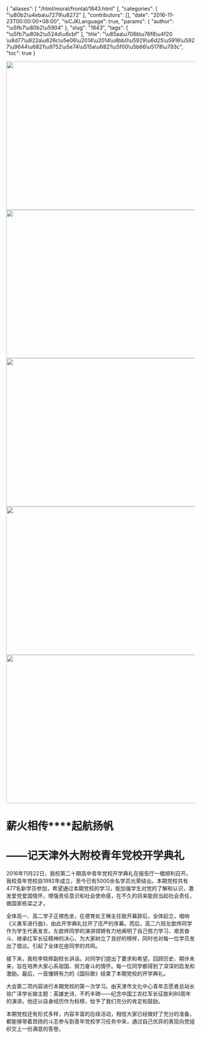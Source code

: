 {
    "aliases": [
        "/html/moral/frontal/1843.html"
    ],
    "categories": [
        "\u80b2\u4eba\u7279\u8272"
    ],
    "contributors": [],
    "date": "2016-11-23T00:00:00+08:00",
    "isCJKLanguage": true,
    "params": {
        "author": "\u5fb7\u80b2\u5904"
    },
    "slug": "1843",
    "tags": [
        "\u5fb7\u80b2\u524d\u6cbf"
    ],
    "title": "\u85aa\u706b\u76f8\u4f20 \u8d77\u822a\u626c\u5e06\u2014\u2014\u8bb0\u5929\u6d25\u5916\u5927\u9644\u6821\u9752\u5e74\u515a\u6821\u5f00\u5b66\u5178\u793c",
    "toc": true
}


<img
    src="https://cdn.tfls.online/mirror/full/7a84209834887d7c5adc298b15f945a598a4f3f4.jpg"
    style="display:block;margin-left:auto;margin-right:auto;"
    decoding="async"
    fetchpriority="auto"
    loading="lazy"
    height="397"
    width="600"
/>
<img
    src="https://cdn.tfls.online/mirror/full/9a71eb8d2673d4d774261b0fcbf390b02650ff8d.jpg"
    style="display:block;margin-left:auto;margin-right:auto;"
    decoding="async"
    fetchpriority="auto"
    loading="lazy"
    height="397"
    width="600"
/>
<img
    src="https://cdn.tfls.online/mirror/full/e966365aa8291a5476e9a221140b450cc086d2f3.jpg"
    style="display:block;margin-left:auto;margin-right:auto;"
    decoding="async"
    fetchpriority="auto"
    loading="lazy"
    height="397"
    width="600"
/>
<img
    src="https://cdn.tfls.online/mirror/full/6ea3a71fc301381eeed6d3cc0a546c10c8b98774.jpg"
    style="display:block;margin-left:auto;margin-right:auto;"
    decoding="async"
    fetchpriority="auto"
    loading="lazy"
    height="397"
    width="600"
/>
<img
    src="https://cdn.tfls.online/mirror/full/ac507da986f5fbd67ce435293251df1af553cf90.jpg"
    style="display:block;margin-left:auto;margin-right:auto;"
    decoding="async"
    fetchpriority="auto"
    loading="lazy"
    height="397"
    width="600"
/>




  




# **薪火相传****起航扬帆**


# **——记天津外大附校青年党校开学典礼**



2016年11月22日，我校第二十期高中青年党校开学典礼在报告厅一楼顺利召开。我校青年党校自1992年成立，至今已有5000余名学员光荣结业。本期党校共有477名新学员参加，希望通过本期党校的学习，能加强学生对党的了解和认识，激发爱党爱国情怀，增强责任意识和社会使命感，在不久的将来能担当起社会责任，做国家栋梁之才。




全体高一、高二学子正襟危坐，在德育处王琳主任致开幕辞后，全体起立，唱响《义勇军进行曲》，由此开学典礼拉开了庄严的序幕。而后，高二六班左歆烨同学作为学生代表发言。左歆烨同学的演讲铿锵有力地阐明了自己努力学习、艰苦奋斗、继承红军长征精神的决心，为大家树立了良好的榜样，同时也对每一位学员发出了倡议。引起了全体在座同学的共鸣。




接下来，我校李晓辉副校长讲话，对同学们提出了要求和希望。回顾历史、期许未来，旨在培养大家心系祖国、努力奋斗的情怀。每一位同学都得到了深深的启发和激励。最后，一首慷锵有力的《国际歌》结束了本期党校的开学典礼。




大会第二项内容进行本期党校的第一次学习。由天津市文化中心青年志愿者总站长徐广泽学长做主题：英雄史诗，不朽丰碑——纪念中国工农红军长征胜利80周年的演讲。他还以自身经历作为标榜，给予了我们充分的肯定和鼓励。




本期党校还有形式多样，内容丰富的后续活动，相信大家已经做好了充分的准备，都能够带着昂扬的斗志参与到青年党校学习任务中来，通过自己优异的表现向党组织交上一份满意的答卷。




  



